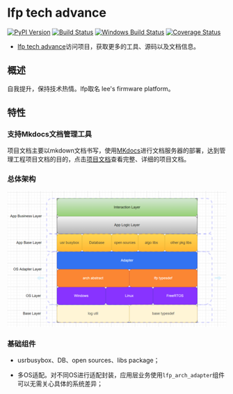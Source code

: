 # lfp tech advance

[![PyPI Version][pypi-v-image]][pypi-v-link]
[![Build Status][travis-image]][travis-link]
[![Windows Build Status][appveyor-image]][appveyor-link]
[![Coverage Status][codecov-image]][codecov-link]

- [lfp tech advance][lfp tech advance]访问项目，获取更多的工具、源码以及文档信息。

## 概述

自我提升，保持技术热情。lfp取名 lee's firmware platform。

## 特性

### 支持Mkdocs文档管理工具

项目文档主要以mkdown文档书写，使用[MKdocs](https://mkdocs.readthedocs.io/en/stable/)进行文档服务器的部署，达到管理工程项目文档的目的，点击[项目文档][lfp document]查看完整、详细的项目文档。

### 总体架构

![总体架构](lfp_documents/docs/roadmapping/res/%E6%95%B4%E4%BD%93%E6%9E%B6%E6%9E%84.png)

### 基础组件

 * usrbusybox、DB、open sources、libs package；

 * 多OS适配。对不同OS进行适配封装，应用层业务使用`lfp_arch_adapter`组件可以无需关心具体的系统差异；


[pypi-v-image]: https://img.shields.io/pypi/v/mkdocs.svg
[pypi-v-link]: https://pypi.org/project/mkdocs/
[lfp tech advance]: https://github.com/Lee91/lfp_tech_advance
[lfp document]: https://github.com/Lee91/lfp_tech_advance/tree/master/lfp_documents/CN/
[appveyor-image]: https://img.shields.io/appveyor/ci/d0ugal/mkdocs/master.svg
[appveyor-link]: https://ci.appveyor.com/project/d0ugal/mkdocs
[codecov-image]: https://codecov.io/github/mkdocs/mkdocs/coverage.svg?branch=master
[codecov-link]: https://codecov.io/github/mkdocs/mkdocs?branch=master
[landscape-image]: https://landscape.io/github/mkdocs/mkdocs/master/landscape.svg
[landscape-link]: https://landscape.io/github/mkdocs/mkdocs/master
[travis-image]: https://img.shields.io/travis/mkdocs/mkdocs/master.svg
[travis-link]: https://travis-ci.org/mkdocs/mkdocs